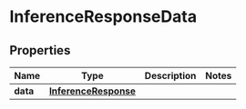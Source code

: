 

# InferenceResponseData


## Properties

| Name | Type | Description | Notes |
|------------ | ------------- | ------------- | -------------|
|**data** | [**InferenceResponse**](InferenceResponse.md) |  |  |



